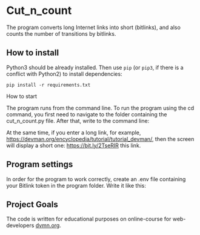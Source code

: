 # Сut_n_count
 The program converts long Internet links into short (bitlinks), and also counts the number of transitions by bitlinks.

## How to install

Python3 should be already installed. 
Then use `pip` (or `pip3`, if there is a conflict with Python2) to install dependencies:
```
pip install -r requirements.txt
```
How to start

The program runs from the command line. To run the program using the cd command, you first need to navigate to the folder containing the cut_n_count.py file. After that, write to the command line:

At the same time, if you enter a long link, for example, https://devman.org/encyclopedia/tutorial/tutorial_devman/, then the screen will display a short one: https://bit.ly/2TseRIR this link.

## Program settings

In order for the program to work correctly, create an .env file containing your Bitlink token in the program folder. Write it like this:

## Project Goals

The code is written for educational purposes on online-course for web-developers [dvmn.org](https://dvmn.org/).
